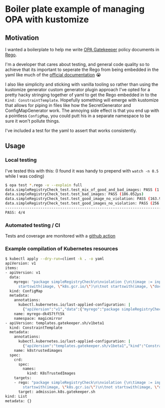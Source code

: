 # Boiler plate example of managing OPA with kustomize

## Motivation

I wanted a boilerplate to help me write [OPA Gatekeeper](https://open-policy-agent.github.io/gatekeeper/website) policy documents in [Rego](https://www.openpolicyagent.org/docs/latest/policy-language/).

I'm a developer that cares about testing, and general code quality so to achieve that its important to seperate the Rego from being embedded in the yaml like much of the [official documentation](https://open-policy-agent.github.io/gatekeeper/website/docs/howto) 😭

I also like simplicity and sticking with vanilla tooling so rather than using the kustomize generator custom generator plugin approach I've opted for a pretty hacky stringing together of yaml to get the Rego embedded in to the `Kind: ConstraintTemplate`. Hopefully something will emerge with kustomize that allows for piping in files like how the SecretGenerator and ConfigMapGenerator work. The annoying side effect is that you end up with a pointless `ConfigMap`, you could putt his in a separate namespace to be sure it won't pollute things.

I've included a test for the yaml to assert that works consistently.

## Usage

### Local testing

I've tested this with this: (I found it was handy to prepend with `watch -n 0.5` while I was coding)

```bash
$ opa test *.rego -v --explain full
data.simpleRegistryCheck_test.test_mix_of_good_and_bad_images: PASS (1.025336ms)
data.simpleRegistryCheck_test.test_bad_images: PASS (186.052µs)
data.simpleRegistryCheck_test.test_good_image_no_violation: PASS (163.964µs)
data.simpleRegistryCheck_test.test_good_images_no_violation: PASS (256.612µs)
--------------------------------------------------------------------------------
PASS: 4/4
```

### Automated testing / CI

Tests and coverage are monitored with a [github action](./.github/workflows/test-the-rego.yaml)

### Example compilation of Kubernetes resources

```bash
$ kubectl apply --dry-run=client -k . -o yaml
apiVersion: v1
items:
- apiVersion: v1
  data:
    myrego: "package simpleRegistryCheck\n\nviolation {\n\timage := input.request.object.spec.containers[_].image\n\tnot
      startswith(image, \"k8s.gcr.io/\")\n\tnot startswith(image, \"docker.io/\")\n}\n"
  kind: ConfigMap
  metadata:
    annotations:
      kubectl.kubernetes.io/last-applied-configuration: |
        {"apiVersion":"v1","data":{"myrego":"package simpleRegistryCheck\n\nviolation {\n\timage := input.request.object.spec.containers[_].image\n\tnot startswith(image, \"k8s.gcr.io/\")\n\tnot startswith(image, \"docker.io/\")\n}\n"},"kind":"ConfigMap","metadata":{"annotations":{},"name":"myrego-dk457tft5k","namespace":"magicmirror"}}
    name: myrego-dk457tft5k
    namespace: magicmirror
- apiVersion: templates.gatekeeper.sh/v1beta1
  kind: ConstraintTemplate
  metadata:
    annotations:
      kubectl.kubernetes.io/last-applied-configuration: |
        {"apiVersion":"templates.gatekeeper.sh/v1beta1","kind":"ConstraintTemplate","metadata":{"annotations":{},"name":"k8strustedimages"},"spec":{"crd":{"spec":{"names":{"kind":"K8sTrustedImages"}}},"targets":[{"rego":"package simpleRegistryCheck\n\nviolation {\n\timage := input.request.object.spec.containers[_].image\n\tnot startswith(image, \"k8s.gcr.io/\")\n\tnot startswith(image, \"docker.io/\")\n}\n","target":"admission.k8s.gatekeeper.sh"}]}}
    name: k8strustedimages
  spec:
    crd:
      spec:
        names:
          kind: K8sTrustedImages
    targets:
    - rego: "package simpleRegistryCheck\n\nviolation {\n\timage := input.request.object.spec.containers[_].image\n\tnot
        startswith(image, \"k8s.gcr.io/\")\n\tnot startswith(image, \"docker.io/\")\n}\n"
      target: admission.k8s.gatekeeper.sh
kind: List
metadata: {}
```
